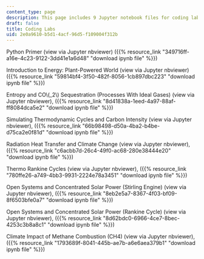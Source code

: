 ```yaml
---
content_type: page
description: This page includes 9 Jupyter notebook files for coding labs.
draft: false
title: Coding Labs
uid: 2e0a9610-b5d1-4acf-96d5-f109004f312b
---
```

Python Primer (view via Jupyter nbviewer) ({{% resource_link "349716ff-a16e-4c23-9122-3dd41e1a6d48" "download ipynb file" %}})

Introduction to Energy: Plant-Powered World (view via Jupyter nbviewer) ({{% resource_link "59814bf4-3f50-482f-8056-1cb897dbc223" "download ipynb file" %}})

Entropy and CO\\(_2\\) Sequestration (Processes With Ideal Gases) (view via Jupyter nbviewer), ({{% resource_link "8d41838a-1eed-4a97-88af-ff8084dca5e2" "download ipynb file" %}})

Simulating Thermodynamic Cycles and Carbon Intensity (view via Jupyter nbviewer), ({{% resource_link "66b98498-d50a-4ba2-b4be-d75ca2e0f81d" "download ipynb file" %}})

Radiation Heat Transfer and Climate Change (view via Jupyter nbviewer), ({{% resource_link "c6acbb7d-26c4-49f0-ac68-280e38444e20" "download ipynb file" %}})

Thermo Rankine Cycles (view via Jupyter nbviewer), ({{% resource_link "780ffe26-a749-4bb3-9931-2224e78a3451" "download ipynb file" %}})

Open Systems and Concentrated Solar Power (Stirling Engine) (view via Jupyter nbviewer), ({{% resource_link "8eb2e5a7-8367-4f03-bf09-8f6503bfe0a7" "download ipynb file" %}})

Open Systems and Concentrated Solar Power (Rankine Cycle) (view via Jupyter nbviewer), ({{% resource_link "8d62bdc0-6966-4ce7-8bec-4253c3b8a8c1" "download ipynb file" %}})

Climate Impact of Methane Combustion (CH4) (view via Jupyter nbviewer), ({{% resource_link "1793689f-8041-445b-ae7b-a6e6aea379b1" "download ipynb file" %}})